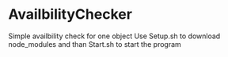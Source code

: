 # AvailbilityChecker
Simple availbility check for one object
Use Setup.sh to download node_modules and than Start.sh to start the program 
